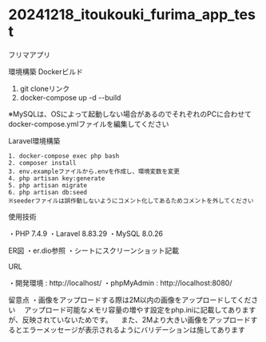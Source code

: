 # 20241218_itoukouki_furima_app_test
フリマアプリ

環境構築
Dockerビルド
1. git cloneリンク
2. docker-compose up -d --build

※MySQLは、OSによって起動しない場合があるのでそれぞれのPCに合わせて
docker-compose.ymlファイルを編集してください

Laravel環境構築

    1. docker-compose exec php bash
    2. composer install
    3. env.exampleファイルから.envを作成し、環境変数を変更
    4. php artisan key:generate
    5. php artisan migrate
    6. php artisan db:seed
    ※seederファイルは誤作動しないようにコメント化してあるためコメントを外してください

使用技術

・PHP 7.4.9
・Laravel 8.83.29
・MySQL 8.0.26

ER図
・er.dio参照
・シートにスクリーンショット記載


URL

・開発環境 : http://localhost/
・phpMyAdmin : http://localhost:8080/

留意点
・画像をアップロードする際は2M以内の画像をアップロードしてください
　アップロード可能なメモリ容量の増やす設定をphp.iniに記載してありますが、反映されていないためです。
　また、2Mより大きい画像をアップロードするとエラーメッセージが表示されるようにバリデーションは施してあります